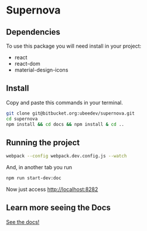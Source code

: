 # Supernova #
## Dependencies
To use this package you will need install in your project:
- react
- react-dom
- material-design-icons

## Install
Copy and paste this commands in your terminal.
```sh
git clone git@bitbucket.org:ubeedev/supernova.git
cd supernova
npm install && cd docs && npm install & cd ..
```
## Running the project
```sh
webpack --config webpack.dev.config.js --watch
```
And, in another tab you run
```sh
npm run start-dev:doc
```
Now just access [http://localhost:8282](http://localhost:8282)
## Learn more seeing the Docs
[See the docs!](https://inlocomedia.atlassian.net/wiki/display/FRONT/Supernova)